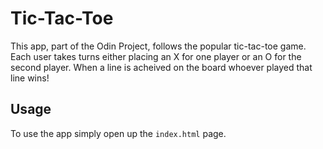 # Tic-Tac-Toe

This app, part of the Odin Project, follows the popular tic-tac-toe game. Each user takes turns either placing an X for one player or an O for the second player. When a line is acheived on the board whoever played that line wins! 

## Usage

To use the app simply open up the `index.html` page.
